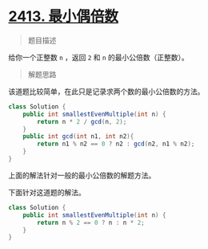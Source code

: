 # [2413. 最小偶倍数](https://leetcode.cn/problems/smallest-even-multiple/)

> 题目描述

给你一个正整数 `n` ，返回 `2` 和 `n` 的最小公倍数（正整数）。

> 解题思路

该道题比较简单，在此只是记录求两个数的最小公倍数的方法。

```java
class Solution {
    public int smallestEvenMultiple(int n) {
        return n * 2 / gcd(n, 2);
    }
    public int gcd(int n1, int n2){
        return n1 % n2 == 0 ? n2 : gcd(n2, n1 % n2);
    }
}
```

上面的解法针对一般的最小公倍数的解题方法。

下面针对这道题的解法。

```java
class Solution {
    public int smallestEvenMultiple(int n) {
        return n % 2 == 0 ? n : n * 2;
    }
}
```


